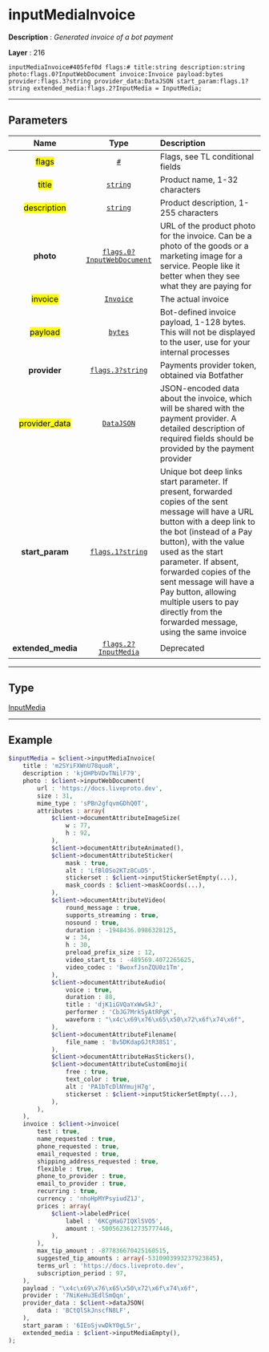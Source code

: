 # inputMediaInvoice

**Description** : *Generated invoice of a bot payment*

**Layer** : 216

```tl
inputMediaInvoice#405fef0d flags:# title:string description:string photo:flags.0?InputWebDocument invoice:Invoice payload:bytes provider:flags.3?string provider_data:DataJSON start_param:flags.1?string extended_media:flags.2?InputMedia = InputMedia;
```

---

## Parameters

| Name | Type | Description |
| :---: | :---: | :--- |
| <mark>flags</mark> | [`#`](type/#) | Flags, see TL conditional fields |
| <mark>title</mark> | [`string`](type/string) | Product name, 1-32 characters |
| <mark>description</mark> | [`string`](type/string) | Product description, 1-255 characters |
| **photo** | [`flags.0?InputWebDocument`](type/InputWebDocument) | URL of the product photo for the invoice. Can be a photo of the goods or a marketing image for a service. People like it better when they see what they are paying for |
| <mark>invoice</mark> | [`Invoice`](type/Invoice) | The actual invoice |
| <mark>payload</mark> | [`bytes`](type/bytes) | Bot-defined invoice payload, 1-128 bytes. This will not be displayed to the user, use for your internal processes |
| **provider** | [`flags.3?string`](type/string) | Payments provider token, obtained via Botfather |
| <mark>provider_data</mark> | [`DataJSON`](type/DataJSON) | JSON-encoded data about the invoice, which will be shared with the payment provider. A detailed description of required fields should be provided by the payment provider |
| **start_param** | [`flags.1?string`](type/string) | Unique bot deep links start parameter. If present, forwarded copies of the sent message will have a URL button with a deep link to the bot (instead of a Pay button), with the value used as the start parameter. If absent, forwarded copies of the sent message will have a Pay button, allowing multiple users to pay directly from the forwarded message, using the same invoice |
| **extended_media** | [`flags.2?InputMedia`](type/InputMedia) | Deprecated |

---

## Type

[InputMedia](type/InputMedia)

---

## Example

```php
$inputMedia = $client->inputMediaInvoice(
	title : 'm2SYiFXWnU78quoR',
	description : 'kjOHPbVDvTNilF79',
	photo : $client->inputWebDocument(
		url : 'https://docs.liveproto.dev',
		size : 31,
		mime_type : 'sPBn2gfqvmGDhQ0T',
		attributes : array(
			$client->documentAttributeImageSize(
				w : 77,
				h : 92,
			),
			$client->documentAttributeAnimated(),
			$client->documentAttributeSticker(
				mask : true,
				alt : 'LfBlOSo2KTz8CuD5',
				stickerset : $client->inputStickerSetEmpty(...),
				mask_coords : $client->maskCoords(...),
			),
			$client->documentAttributeVideo(
				round_message : true,
				supports_streaming : true,
				nosound : true,
				duration : -1948436.0986328125,
				w : 34,
				h : 30,
				preload_prefix_size : 12,
				video_start_ts : -489569.4072265625,
				video_codec : 'BwoxfJsnZQU0z1Tm',
			),
			$client->documentAttributeAudio(
				voice : true,
				duration : 88,
				title : 'djK1iGVQaYxWwSkJ',
				performer : 'CbJG7MrkSyAtRPgK',
				waveform : "\x4c\x69\x76\x65\x50\x72\x6f\x74\x6f",
			),
			$client->documentAttributeFilename(
				file_name : 'Bv5DKdapGJtR38S1',
			),
			$client->documentAttributeHasStickers(),
			$client->documentAttributeCustomEmoji(
				free : true,
				text_color : true,
				alt : 'PA1bTcDlNYmujH7g',
				stickerset : $client->inputStickerSetEmpty(...),
			),
		),
	),
	invoice : $client->invoice(
		test : true,
		name_requested : true,
		phone_requested : true,
		email_requested : true,
		shipping_address_requested : true,
		flexible : true,
		phone_to_provider : true,
		email_to_provider : true,
		recurring : true,
		currency : 'nhoHpMYPsyiudZ1J',
		prices : array(
			$client->labeledPrice(
				label : '6KCgHaG7IQXlSVO5',
				amount : -5005623612735777446,
			),
		),
		max_tip_amount : -877836670425160515,
		suggested_tip_amounts : array(-5310903993237923845),
		terms_url : 'https://docs.liveproto.dev',
		subscription_period : 97,
	),
	payload : "\x4c\x69\x76\x65\x50\x72\x6f\x74\x6f",
	provider : '7NiKeHu3EdlSmQqn',
	provider_data : $client->dataJSON(
		data : 'BCtQlSkJnscfN8LF',
	),
	start_param : '6IEoSjvwDkY0gL5r',
	extended_media : $client->inputMediaEmpty(),
);
```